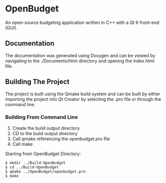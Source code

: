 # OpenBudget
An open-source budgeting application written in C++ with a Qt 6 front-end (GUI).

## Documentation
The documentation was generated using Doxygen and can be viewed by navigating to the ./Documents/html directory and opening the index.html file.

## Building The Project
The project is built using the Qmake build system and can be built by either importing the project into Qt Creator by selecting the .pro file or through the command line.

### Building From Command Line
1. Create the build output directory
2. CD to the build output directory 
3. Call qmake referencing the openbudget.pro file
4. Call make

Starting from OpenBudget Directory:

    $ mkdir ../Build-OpenBudget
    $ cd ../Build-OpenBudget
    $ qmake ../OpenBudget/openbudget.pro
    $ make



